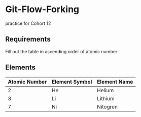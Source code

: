 # Git-Flow-Forking
practice for Cohort 12

## Requirements

Fill out the table in ascending order of atomic number

## Elements

| Atomic Number | Element Symbol | Element Name |
|---------------|----------------|--------------|
| 2             | He             | Helium       |
| 3             | Li             | Lithium      |
| 7             | Ni             | Nitogren     |
